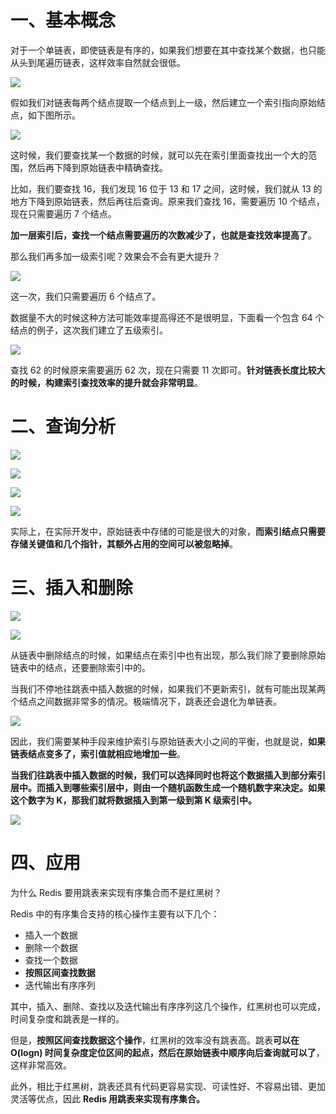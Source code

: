 # 一、基本概念

对于一个单链表，即使链表是有序的，如果我们想要在其中查找某个数据，也只能从头到尾遍历链表，这样效率自然就会很低。

![](http://mycsdnblog.work/201919122211-f.png)

假如我们对链表每两个结点提取一个结点到上一级，然后建立一个索引指向原始结点，如下图所示。

![](http://mycsdnblog.work/201919122211-q.png)

这时候，我们要查找某一个数据的时候，就可以先在索引里面查找出一个大的范围，然后再下降到原始链表中精确查找。

比如，我们要查找 16，我们发现 16 位于 13 和 17 之间，这时候，我们就从 13 的地方下降到原始链表，然后再往后查询。原来我们查找 16，需要遍历 10 个结点，现在只需要遍历 7 个结点。

**加一层索引后，查找一个结点需要遍历的次数减少了，也就是查找效率提高了**。

那么我们再多加一级索引呢？效果会不会有更大提升？

![](http://mycsdnblog.work/201919122214-x.png)

这一次，我们只需要遍历 6 个结点了。

数据量不大的时候这种方法可能效率提高得还不是很明显，下面看一个包含 64 个结点的例子，这次我们建立了五级索引。

![](http://mycsdnblog.work/201919122215-E.png)

查找 62 的时候原来需要遍历 62 次，现在只需要 11 次即可。**针对链表长度比较大的时候，构建索引查找效率的提升就会非常明显**。

# 二、查询分析

![](http://mycsdnblog.work/201919122220-x.png)

![](http://mycsdnblog.work/201919122221-Z.png)

![](http://mycsdnblog.work/201919122222-L.png)

![](http://mycsdnblog.work/201919122223-j.png)

实际上，在实际开发中，原始链表中存储的可能是很大的对象，**而索引结点只需要存储关键值和几个指针，其额外占用的空间可以被忽略掉**。

# 三、插入和删除

![](http://mycsdnblog.work/201919122224-i.png)

![](http://mycsdnblog.work/201919122225-2.png)

从链表中删除结点的时候，如果结点在索引中也有出现，那么我们除了要删除原始链表中的结点，还要删除索引中的。

当我们不停地往跳表中插入数据的时候，如果我们不更新索引，就有可能出现某两个结点之间数据非常多的情况。极端情况下，跳表还会退化为单链表。

![](http://mycsdnblog.work/201919122232-Y.png)

因此，我们需要某种手段来维护索引与原始链表大小之间的平衡，也就是说，**如果链表结点变多了，索引值就相应地增加一些**。

**当我们往跳表中插入数据的时候，我们可以选择同时也将这个数据插入到部分索引层中。而插入到哪些索引层中，则由一个随机函数生成一个随机数字来决定。如果这个数字为 K，那我们就将数据插入到第一级到第 K 级索引中。**

![](http://mycsdnblog.work/201919122233-A.png)

# 四、应用

 为什么 Redis 要用跳表来实现有序集合而不是红黑树？

Redis 中的有序集合支持的核心操作主要有以下几个：

- 插入一个数据
- 删除一个数据
- 查找一个数据
- **按照区间查找数据**
- 迭代输出有序序列

其中，插入、删除、查找以及迭代输出有序序列这几个操作，红黑树也可以完成，时间复杂度和跳表是一样的。

但是，**按照区间查找数据这个操作**，红黑树的效率没有跳表高。跳表**可以在 O(logn) 时间复杂度定位区间的起点，然后在原始链表中顺序向后查询就可以了**，这样非常高效。

此外，相比于红黑树，跳表还具有代码更容易实现、可读性好、不容易出错、更加灵活等优点，因此 **Redis 用跳表来实现有序集合。**